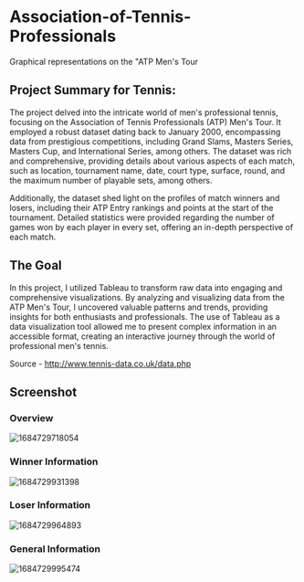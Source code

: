 # Association-of-Tennis-Professionals
Graphical representations on the "ATP Men's Tour

## Project Summary for Tennis:

The project delved into the intricate world of men's professional tennis, focusing on the Association of Tennis Professionals (ATP) Men's Tour. It employed a robust dataset dating back to January 2000, encompassing data from prestigious competitions, including Grand Slams, Masters Series, Masters Cup, and International Series, among others. The dataset was rich and comprehensive, providing details about various aspects of each match, such as location, tournament name, date, court type, surface, round, and the maximum number of playable sets, among others.

Additionally, the dataset shed light on the profiles of match winners and losers, including their ATP Entry rankings and points at the start of the tournament. Detailed statistics were provided regarding the number of games won by each player in every set, offering an in-depth perspective of each match.

## The Goal
In this project, I utilized Tableau to transform raw data into engaging and comprehensive visualizations. By analyzing and visualizing data from the ATP Men's Tour, I uncovered valuable patterns and trends, providing insights for both enthusiasts and professionals. The use of Tableau as a data visualization tool allowed me to present complex information in an accessible format, creating an interactive journey through the world of professional men's tennis.

Source - http://www.tennis-data.co.uk/data.php
## Screenshot
### Overview
![1684729718054](https://github.com/XCc2001/Association-of-Tennis-Professionals/assets/86503605/1afff0da-47a5-4dc3-a710-e253cca4ddb1)

### Winner Information
![1684729931398](https://github.com/XCc2001/Association-of-Tennis-Professionals/assets/86503605/16c723fb-1898-4283-a5c2-3f7e4b53e664)

### Loser Information
![1684729964893](https://github.com/XCc2001/Association-of-Tennis-Professionals/assets/86503605/2907f040-2505-4007-abe9-ce8e358f3aac)
### General Information
![1684729995474](https://github.com/XCc2001/Association-of-Tennis-Professionals/assets/86503605/9e41791a-583d-490a-b705-607ab1823e72)


